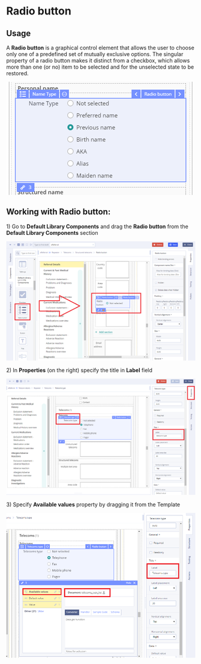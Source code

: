 # Radio button

## Usage <a id="Radiobutton-Usage"></a>

A **Radio button** is a graphical control element that allows the user to choose only one of a predefined set of mutually exclusive options. The singular property of a radio button makes it distinct from a checkbox, which allows more than one \(or no\) item to be selected and for the unselected state to be restored.

![](../../.gitbook/assets/34840220.png)

## Working with Radio button: <a id="Radiobutton-WorkingwithRadiobutton:"></a>

1\) Go to **Default Library Components** and drag the **Radio button** from the **Default Library Components** section

![](../../.gitbook/assets/34840239.png)

2\) In **Properties** \(on the right\) specify the title in **Label** field

![](../../.gitbook/assets/34840569.png)

3\) Specify **Available values** property by dragging it from the Template  

![](../../.gitbook/assets/34840300.png)

